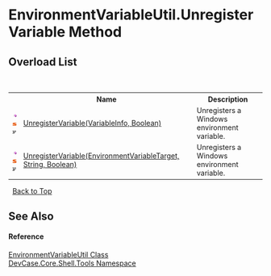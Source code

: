# EnvironmentVariableUtil.UnregisterVariable Method 
 


## Overload List
&nbsp;<table><tr><th></th><th>Name</th><th>Description</th></tr><tr><td>![Public method](media/pubmethod.gif "Public method")![Static member](media/static.gif "Static member")![Code example](media/CodeExample.png "Code example")</td><td><a href="M_DevCase_Core_Shell_Tools_EnvironmentVariableUtil_UnregisterVariable">UnregisterVariable(VariableInfo, Boolean)</a></td><td>
Unregisters a Windows environment variable.</td></tr><tr><td>![Public method](media/pubmethod.gif "Public method")![Static member](media/static.gif "Static member")![Code example](media/CodeExample.png "Code example")</td><td><a href="M_DevCase_Core_Shell_Tools_EnvironmentVariableUtil_UnregisterVariable_1">UnregisterVariable(EnvironmentVariableTarget, String, Boolean)</a></td><td>
Unregisters a Windows environment variable.</td></tr></table>&nbsp;
<a href="#environmentvariableutil.unregistervariable-method">Back to Top</a>

## See Also


#### Reference
<a href="T_DevCase_Core_Shell_Tools_EnvironmentVariableUtil">EnvironmentVariableUtil Class</a><br /><a href="N_DevCase_Core_Shell_Tools">DevCase.Core.Shell.Tools Namespace</a><br />